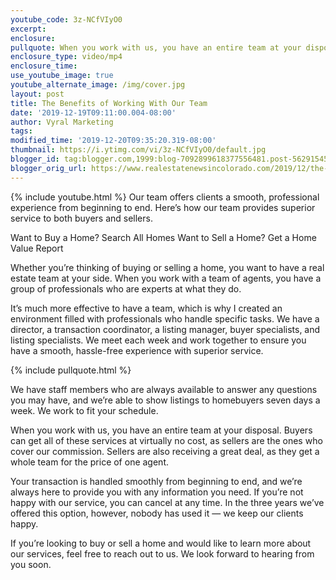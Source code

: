 ```yaml
---
youtube_code: 3z-NCfVIyO0
excerpt:
enclosure:
pullquote: When you work with us, you have an entire team at your disposal.
enclosure_type: video/mp4
enclosure_time:
use_youtube_image: true
youtube_alternate_image: /img/cover.jpg
layout: post
title: The Benefits of Working With Our Team
date: '2019-12-19T09:11:00.004-08:00'
author: Vyral Marketing
tags:
modified_time: '2019-12-20T09:35:20.319-08:00'
thumbnail: https://i.ytimg.com/vi/3z-NCfVIyO0/default.jpg
blogger_id: tag:blogger.com,1999:blog-7092899618377556481.post-5629154546200565319
blogger_orig_url: https://www.realestatenewsincolorado.com/2019/12/the-benefits-of-working-with-our-team.html
---
```

{% include youtube.html %}
Our team offers clients a smooth, professional experience from beginning to end. Here’s how our team provides superior service to both buyers and sellers.


Want to Buy a Home? Search All Homes
Want to Sell a Home? Get a Home Value Report

Whether you’re thinking of buying or selling a home, you want to have a real estate team at your side. When you work with a team of agents, you have a group of professionals who are experts at what they do.

It’s much more effective to have a team, which is why I created an environment filled with professionals who handle specific tasks. We have a director, a transaction coordinator, a listing manager, buyer specialists, and listing specialists. We meet each week and work together to ensure you have a smooth, hassle-free experience with superior service.

{% include pullquote.html %}

We have staff members who are always available to answer any questions you may have, and we’re able to show listings to homebuyers seven days a week. We work to fit your schedule.

When you work with us, you have an entire team at your disposal. Buyers can get all of these services at virtually no cost, as sellers are the ones who cover our commission. Sellers are also receiving a great deal, as they get a whole team for the price of one agent.

Your transaction is handled smoothly from beginning to end, and we’re always here to provide you with any information you need. If you’re not happy with our service, you can cancel at any time. In the three years we’ve offered this option, however, nobody has used it — we keep our clients happy.

If you’re looking to buy or sell a home and would like to learn more about our services, feel free to reach out to us. We look forward to hearing from you soon.
